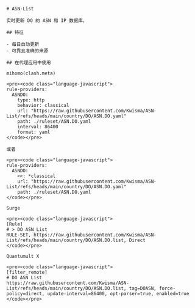 
    # ASN-List
    
    实时更新 DO 的 ASN 和 IP 数据库。
    
    ## 特征
    
    - 每日自动更新
    - 可靠且准确的来源
    
    ## 在代理应用中使用
    
    mihomo(clash.meta)
   
    <pre><code class="language-javascript">
    rule-providers:
      ASNDO:
        type: http
        behavior: classical
        url: "https://raw.githubusercontent.com/Kwisma/ASN-List/refs/heads/main/country/DO/ASN.DO.yaml"
        path: ./ruleset/ASN.DO.yaml
        interval: 86400
        format: yaml
    </code></pre>

    或者

    <pre><code class="language-javascript">
    rule-providers:
      ASNDO:
        <<: *classical
        url: "https://raw.githubusercontent.com/Kwisma/ASN-List/refs/heads/main/country/DO/ASN.DO.yaml"
        path: ./ruleset/ASN.DO.yaml
    </code></pre>
    
    Surge
    
    <pre><code class="language-javascript">
    [Rule]
    # > DO ASN List
    RULE-SET, https://raw.githubusercontent.com/Kwisma/ASN-List/refs/heads/main/country/DO/ASN.DO.list, Direct
    </code></pre>
    
    Quantumult X
    
    <pre><code class="language-javascript">
    [filter_remote]
    # DO ASN List
    https://raw.githubusercontent.com/Kwisma/ASN-List/refs/heads/main/country/DO/ASN.DO.list, tag=DOASN, force-policy=direct, update-interval=86400, opt-parser=true, enabled=true
    </code></pre>
    